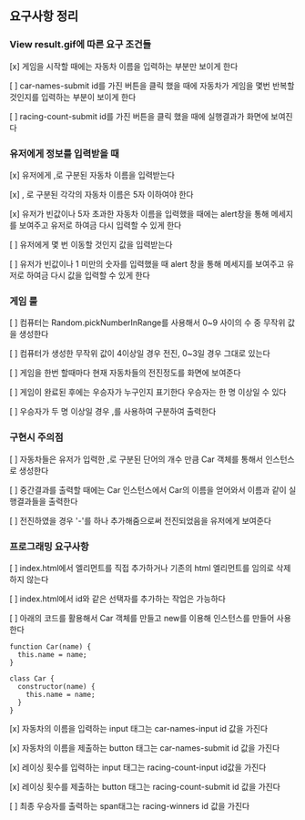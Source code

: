 ## 요구사항 정리

### View result.gif에 따른 요구 조건들

[x] 게임을 시작할 때에는 자동차 이름을 입력하는 부분만 보이게 한다

[ ] car-names-submit id를 가진 버튼을 클릭 했을 때에 자동차가 게임을 몇번 반복할 것인지를 입력하는 부분이 보이게 한다

[ ] racing-count-submit id를 가진 버튼을 클릭 했을 때에 실행결과가 화면에 보여진다

### 유저에게 정보를 입력받을 때

[x] 유저에게 ,로 구분된 자동차 이름을 입력받는다

[x] , 로 구분된 각각의 자동차 이름은 5자 이하여야 한다

[x] 유저가 빈값이나 5자 초과한 자동차 이름을 입력했을 때에는 alert창을 통해 메세지를 보여주고 유저로 하여금 다시 입력할 수 있게 한다

[ ] 유저에게 몇 번 이동할 것인지 값을 입력받는다

[ ] 유저가 빈값이나 1 미만의 숫자를 입력했을 때 alert 창을 통해 메세지를 보여주고 유저로 하여금 다시 값을 입력할 수 있게 한다

### 게임 룰

[ ] 컴퓨터는 Random.pickNumberInRange를 사용해서 0~9 사이의 수 중 무작위 값을 생성한다

[ ] 컴퓨터가 생성한 무작위 값이 4이상일 경우 전진, 0~3일 경우 그대로 있는다

[ ] 게임을 한번 할때마다 현재 자동차들의 전진정도를 화면에 보여준다

[ ] 게임이 완료된 후에는 우승자가 누구인지 표기한다 우승자는 한 명 이상일 수 있다

[ ] 우승자가 두 명 이상일 경우 ,를 사용하여 구분하여 출력한다

### 구현시 주의점

[ ] 자동차들은 유저가 입력한 ,로 구분된 단어의 개수 만큼 Car 객체를 통해서 인스턴스로 생성한다

[ ] 중간결과를 출력할 때에는 Car 인스턴스에서 Car의 이름을 얻어와서 이름과 같이 실행결과들을 출력한다

[ ] 전진하였을 경우 '-'를 하나 추가해줌으로써 전진되었음을 유저에게 보여준다

### 프로그래밍 요구사항

[ ] index.html에서 엘리먼트를 직접 추가하거나 기존의 html 엘리먼트를 임의로 삭제하지 않는다

[ ] index.html에서 id와 같은 선택자를 추가하는 작업은 가능하다

[ ] 아래의 코드를 활용해서 Car 객체를 만들고 new를 이용해 인스턴스를 만들어 사용한다

```
function Car(name) {
  this.name = name;
}

class Car {
  constructor(name) {
    this.name = name;
  }
}
```

[x] 자동차의 이름을 입력하는 input 태그는 car-names-input id 값을 가진다

[x] 자동차의 이름을 제출하는 button 태그는 car-names-submit id 값을 가진다

[x] 레이싱 횟수를 입력하는 input 태그는 racing-count-input id값을 가진다

[x] 레이싱 횟수를 제출하는 button 태그는 racing-count-submit id 값을 가진다

[ ] 최종 우승자를 출력하는 span태그는 racing-winners id 값을 가진다
